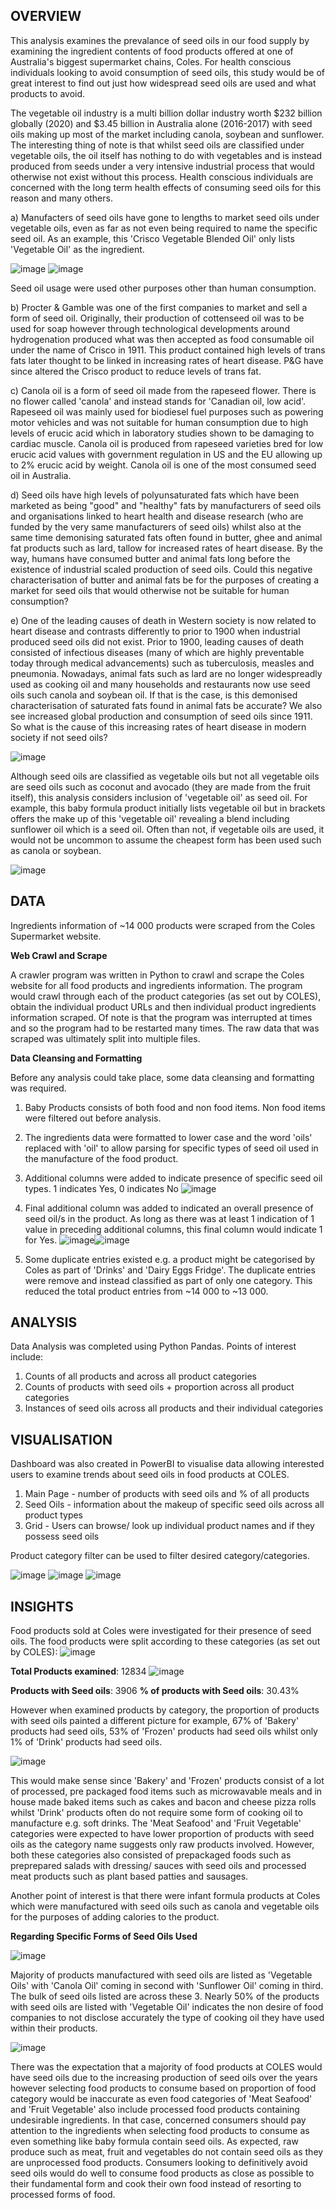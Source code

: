 ## OVERVIEW

This analysis examines the prevalance of seed oils in our food supply by examining the ingredient contents of food products offered at one of Australia's biggest supermarket chains, Coles. For health conscious individuals looking to avoid consumption of seed oils, this study would be of great interest to find out just how widespread seed oils are used and what products to avoid.

The vegetable oil industry is a multi billion dollar industry worth $232 billion globally (2020) and $3.45 billion in Australia alone (2016-2017) with seed oils making up most of the market including canola, soybean and sunflower. The interesting thing of note is that whilst seed oils are classified under vegetable oils, the oil itself has nothing to do with vegetables and is instead produced from seeds under a very intensive industrial process that would otherwise not exist without this process. Health conscious individuals are concerned with the long term health effects of consuming seed oils for this reason and many others.

a) Manufacters of seed oils have gone to lengths to market seed oils under vegetable oils, even as far as not even being required to name the specific seed oil. As an example, this 'Crisco Vegetable Blended Oil' only lists 'Vegetable Oil' as the ingredient.

![image](https://github.com/TON369777/SEED-OIL-ANALYSIS/assets/156875448/41ec3885-00f4-4287-bbd8-7b5c4c77f986) ![image](https://github.com/TON369777/SEED-OIL-ANALYSIS/assets/156875448/034d8b09-7b5c-40b6-a187-cf24d07c04d7)

Seed oil usage were used other purposes other than human consumption.

b) Procter & Gamble was one of the first companies to market and sell a form of seed oil. Originally, their production of cottenseed oil was to be used for soap however through technological developments around hydrogenation produced what was then accepted as food consumable oil under the name of Crisco in 1911. This product contained high levels of trans fats later thought to be linked in increasing rates of heart disease. P&G have since altered the Crisco product to reduce levels of trans fat.

c) Canola oil is a form of seed oil made from the rapeseed flower. There is no flower called 'canola' and instead stands for 'Canadian oil, low acid'. Rapeseed oil was mainly used for biodiesel fuel purposes such as powering motor vehicles and was not suitable for human consumption due to high levels of erucic acid which in laboratory studies shown to be damaging to cardiac muscle. Canola oil is produced from rapeseed varieties bred for low erucic acid values with government regulation in US and the EU allowing up to 2% erucic acid by weight. Canola oil is one of the most consumed seed oil in Australia.

d) Seed oils have high levels of polyunsaturated fats which have been marketed as being "good" and "healthy" fats by manufacturers of seed oils and organisations linked to heart health and disease research (who are funded by the very same manufacturers of seed oils) whilst also at the same time demonising saturated fats often found in butter, ghee and animal fat products such as lard, tallow for increased rates of heart disease. By the way,  humans have consumed butter and animal fats long before the existence of industrial scaled production of seed oils. Could this negative characterisation of butter and animal fats be for the purposes of creating a market for seed oils that would otherwise not be suitable for human consumption?

e) One of the leading causes of death in Western society is now related to heart disease and contrasts differently to prior to 1900 when industrial produced seed oils did not exist. Prior to 1900, leading causes of death consisted of infectious diseases (many of which are highly preventable today through medical advancements) such as tuberculosis, measles and pneumonia. Nowadays, animal fats such as lard are no longer widespreadly used as cooking oil and many households and restaurants now use seed oils such canola and soybean oil. If that is the case, is this demonised characterisation of saturated fats found in animal fats be accurate? We also see increased global production and consumption of seed oils since 1911. So what is the cause of this increasing rates of heart disease in modern society if not seed oils?

![image](https://github.com/TON369777/SEED-OIL-ANALYSIS/assets/156875448/ad1d4465-abc3-4ccc-a82b-fd5956167fdd)

Although seed oils are classified as vegetable oils but not all vegetable oils are seed oils such as coconut and avocado (they are made from the fruit itself), this analysis considers inclusion of 'vegetable oil' as seed oil. For example, this baby formula product initially lists vegetable oil but in brackets offers the make up of this 'vegetable oil' revealing a blend including sunflower oil which is a seed oil. Often than not, if vegetable oils are used, it would not be uncommon to assume the cheapest form has been used such as canola or soybean.

![image](https://github.com/TON369777/SEED-OIL-ANALYSIS/assets/156875448/fc6aaf29-1f7b-476b-927f-0ff2e7be2450)


## DATA
Ingredients information of ~14 000 products were scraped from the Coles Supermarket website. 

**Web Crawl and Scrape**

A crawler program was written in Python to crawl and scrape the Coles website for all food products and ingredients information. The program would crawl through each of the product categories (as set out by COLES), obtain the individual product URLs and then individual product ingredients information scraped. Of note is that the program was interrupted at times and so the program had to be restarted many times. The raw data that was scraped was ultimately split into multiple files.

**Data Cleansing and Formatting**

Before any analysis could take place, some data cleansing and formatting was required.

1) Baby Products consists of both food and non food items. Non food items were filtered out before analysis.
2) The ingredients data were formatted to lower case and the word 'oils' replaced with 'oil' to allow parsing for specific types of seed oil used in the manufacture of the food product.
3) Additional columns were added to indicate presence of specific seed oil types. 1 indicates Yes, 0 indicates No
![image](https://github.com/TON369777/SEED-OIL-ANALYSIS/assets/156875448/c3e992ce-bfd4-4f81-9dc3-00f3b9de3265)
4) Final additional column was added to indicated an overall presence of seed oil/s in the product. As long as there was at least 1 indication of 1 value in preceding additional columns, this final column would indicate 1 for Yes.
![image](https://github.com/TON369777/SEED-OIL-ANALYSIS/assets/156875448/c1168f68-f462-44e5-8b56-cd5c59d0efcb)![image](https://github.com/TON369777/SEED-OIL-ANALYSIS/assets/156875448/e4549483-44a0-4427-a985-d51115b3037a)

5) Some duplicate entries existed e.g. a product might be categorised by Coles as part of 'Drinks' and 'Dairy Eggs Fridge'. The duplicate entries were remove and instead classified as part of only one category. This reduced the total product entries from ~14 000 to ~13 000.

## ANALYSIS
Data Analysis was completed using Python Pandas. Points of interest include:
1) Counts of all products and across all product categories
2) Counts of products with seed oils + proportion across all product categories
3) Instances of seed oils across all products and their individual categories


## VISUALISATION
Dashboard was also created in PowerBI to visualise data allowing interested users to examine trends about seed oils in food products at COLES.

1) Main Page - number of products with seed oils and % of all products
2) Seed Oils - information about the makeup of specific seed oils across all product types
3) Grid - Users can browse/ look up individual product names and if they possess seed oils

Product category filter can be used to filter desired category/categories.

![image](https://github.com/TON369777/SEED-OIL-ANALYSIS/assets/156875448/3de64409-9edf-486a-80dc-58af240dd3d2)
![image](https://github.com/TON369777/SEED-OIL-ANALYSIS/assets/156875448/9c62f060-bfe5-42fe-9f31-af486a2eea68)
![image](https://github.com/TON369777/SEED-OIL-ANALYSIS/assets/156875448/ecb72c38-f85e-4781-8889-c1f9ee048c1e)


## INSIGHTS

Food products sold at Coles were investigated for their presence of seed oils. The food products were split according to these categories (as set out by COLES):
![image](https://github.com/TON369777/SEED-OIL-ANALYSIS/assets/156875448/388ba089-369e-49a0-ae0f-0155840028be)

**Total Products examined**: 12834
![image](https://github.com/TON369777/SEED-OIL-ANALYSIS/assets/156875448/4de488e9-0b3c-479e-9e5c-307b69309df9)

**Products with Seed oils**: 3906
**% of products with Seed oils**: 30.43%

However when examined products by category, the proportion of products with seed oils painted a different picture for example, 67% of 'Bakery' products had seed oils, 53% of 'Frozen' products had seed oils whilst only 1% of 'Drink' products had seed oils.

![image](https://github.com/TON369777/SEED-OIL-ANALYSIS/assets/156875448/bf0baf7d-bfd0-42bc-acae-55c8ca844ae3)

This would make sense since 'Bakery' and 'Frozen' products consist of a lot of processed, pre packaged food items such as microwavable meals and in house made baked items such as cakes and bacon and cheese pizza rolls whilst 'Drink' products often do not require some form of cooking oil to manufacture e.g. soft drinks.
The 'Meat Seafood' and 'Fruit Vegetable' categories were expected to have lower proportion of products with seed oils as the category name suggests only raw products involved. However, both these categories also consisted of prepackaged foods such as preprepared salads with dressing/ sauces with seed oils and processed meat products such as plant based patties and sausages.

Another point of interest is that there were infant formula products at Coles which were manufactured with seed oils such as canola and vegetable oils for the purposes of adding calories to the product. 

**Regarding Specific Forms of Seed Oils Used**

![image](https://github.com/TON369777/SEED-OIL-ANALYSIS/assets/156875448/746ccaf1-64bf-444d-acf5-209d8a489ec9)

Majority of products manufactured with seed oils are listed as 'Vegetable Oils' with 'Canola Oil' coming in second with 'Sunflower Oil' coming in third. The bulk of seed oils listed are across these 3. Nearly 50% of the products with seed oils are listed with 'Vegetable Oil' indicates the non desire of food companies to not disclose accurately the type of cooking oil they have used within their products.

![image](https://github.com/TON369777/SEED-OIL-ANALYSIS/assets/156875448/f87a2abb-48a7-462f-8d04-8b1c206e9854)

There was the expectation that a majority of food products at COLES would have seed oils due to the increasing production of seed oils over the years however selecting food products to consume based on proportion of food category would be inaccurate as even food categories of 'Meat Seafood' and 'Fruit Vegetable' also include processed food products containing undesirable ingredients. In that case, concerned consumers should pay attention to the ingredients when selecting food products to consume as even something like baby formula contain seed oils. As expected, raw produce such as meat, fruit and vegetables do not contain seed oils as they are unprocessed food products. Consumers looking to definitively avoid seed oils would do well to consume food products as close as possible to their fundamental form and cook their own food instead of resorting to processed forms of food.
